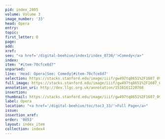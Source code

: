 ```yaml
---
pid: index_2805
volume: Volume 3
image_number: '33'
head: Opera
entry: 
topic: 
first_letter: O
page: 
add: 
xref: 
see: "<a href='/digital-beehive/index1/index_0730/'>Comedy</a>"
index: 
item: "#item-70cfce8d7"
unparsed: 
line: 'Head: Opera|See: Comedy|#item-70cfce8d7'
selection: https://stacks.stanford.edu/image/iiif/gw497tq8651%2F1607_0976/1487,487,631,188/full/0/default.jpg
full_image: https://stacks.stanford.edu/image/iiif/gw497tq8651%2F1607_0976/full/full/0/default.jpg
annotation_uri: http://dev.llgc.org.uk/annotation/1538161220768
insertion: 
thumbnail: https://stacks.stanford.edu/image/iiif/gw497tq8651%2F1607_0976/1487,487,631,188/150,/0/default.jpg
label: Opera
location: "<a href='/digital-beehive/toc/toc3_33/'>Full Page</a>"
issue: 
insertion_xref: 
order: '0053'
layout: index_item
collection: index4
---
```

